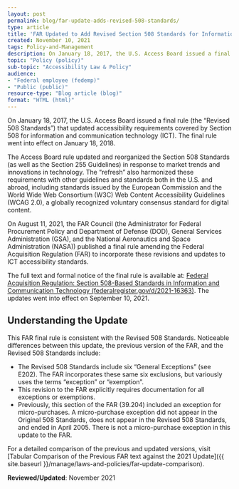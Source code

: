 ```yaml
---
layout: post
permalink: blog/far-update-adds-revised-508-standards/
type: article
title: 'FAR Updated to Add Revised Section 508 Standards for Information and Communication Technology'
created: November 10, 2021
tags: Policy-and-Management
description: On January 18, 2017, the U.S. Access Board issued a final rule (the “Revised 508 Standards”) that updated accessibility requirements covered by Section 508 for information and communication technology (ICT). Read more about the final FAR rule update and changes effective as of September 10, 2021.
topic: "Policy (policy)"
sub-topic: "Accessibility Law & Policy"
audience:
- "Federal employee (fedemp)"
- "Public (public)"
resource-type: "Blog article (blog)"
format: "HTML (html)"
---
```

On January 18, 2017, the U.S. Access Board issued a final rule (the “Revised 508 Standards”) that updated accessibility requirements covered by Section 508 for information and communication technology (ICT). The final rule went into effect on January 18, 2018.

The Access Board rule updated and reorganized the Section 508 Standards (as well as the Section 255 Guidelines) in response to market trends and innovations in technology. The “refresh” also harmonized these requirements with other guidelines and standards both in the U.S. and abroad, including standards issued by the European Commission and the World Wide Web Consortium (W3C) Web Content Accessibility Guidelines (WCAG 2.0), a globally recognized voluntary consensus standard for digital content.

On August 11, 2021, the FAR Council (the Administrator for Federal Procurement Policy and Department of Defense (DOD), General Services Administration (GSA), and the National Aeronautics and Space Administration (NASA)) published a final rule amending the Federal Acquisition Regulation (FAR) to incorporate these revisions and updates to ICT accessibility standards.

The full text and formal notice of the final rule is available at: [Federal Acquisition Regulation: Section 508-Based Standards in Information and Communication Technology (federalregister.gov/d/2021-16363)](https://www.federalregister.gov/documents/2021/08/11/2021-16363/federal-acquisition-regulation-section-508-based-standards-in-information-and-communication). The updates went into effect on September 10, 2021.

## Understanding the Update

This FAR final rule is consistent with the Revised 508 Standards. Noticeable differences between this update, the previous version of the FAR, and the Revised 508 Standards include:

<ul>
<li>The Revised 508 Standards include six “General Exceptions” (see E202). The FAR incorporates these same six exclusions, but variously uses the terms “exception” or “exemption”.</li>

<li>This revision to the FAR explicitly requires documentation for all exceptions or exemptions.</li>
<li>Previously, this section of the FAR (39.204) included an exception for micro-purchases. A micro-purchase exception did not appear in the Original 508 Standards, does not appear in the Revised 508 Standards, and ended in April 2005. There is not a micro-purchase exception in this update to the FAR.</li>
</ul>

For a detailed comparison of the previous and updated versions, visit [Tabular Comparison of the Previous FAR text against the 2021 Update]({{ site.baseurl }}/manage/laws-and-policies/far-update-comparison). 

 
**Reviewed/Updated**: November 2021